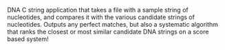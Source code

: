 DNA C string application that takes a file with a sample string of nucleotides, and compares it with the various candidate strings of nucleotides. Outputs any perfect matches, but also a systematic algorithm that ranks the closest or most similar candidate DNA strings on a score based system!
